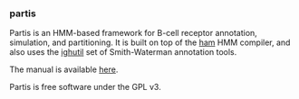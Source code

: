 ### partis

Partis is an HMM-based framework for B-cell receptor annotation, simulation, and partitioning.
It is built on top of the [ham](https://github.com/psathyrella/ham) HMM compiler, and also uses the [ighutil](https://github.com/cmccoy/ighutil) set of Smith-Waterman annotation tools.

The manual is available [here](https://github.com/psathyrella/partis/blob/master/manual.md).

Partis is free software under the GPL v3.
